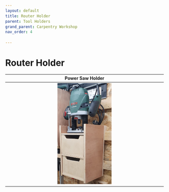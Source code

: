```yaml
---
layout: default
title: Router Holder
parent: Tool Holders
grand_parent: Carpentry Workshop
nav_order: 4

---
```

# Router Holder


|                              Power Saw Holder                              |
|:--------------------------------------------------------------------------:|
| <img alt="image" height="35%" src="/media/Router Holder.jpg" width="35%"/> | 
